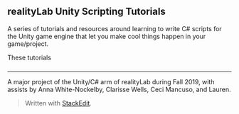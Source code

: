 

## realityLab Unity Scripting Tutorials

A series of tutorials and resources around learning to write C# scripts for the Unity game engine that let you make cool things happen in your game/project.

These tutorials 

###
---
 






A major project of the Unity/C# arm of realityLab during Fall 2019, with assists by Anna White-Nockelby, Clarisse Wells, Ceci Mancuso, and Lauren.




> Written with [StackEdit](https://stackedit.io/).
<!--stackedit_data:
eyJoaXN0b3J5IjpbMjAxNjAwMzI4OV19
-->